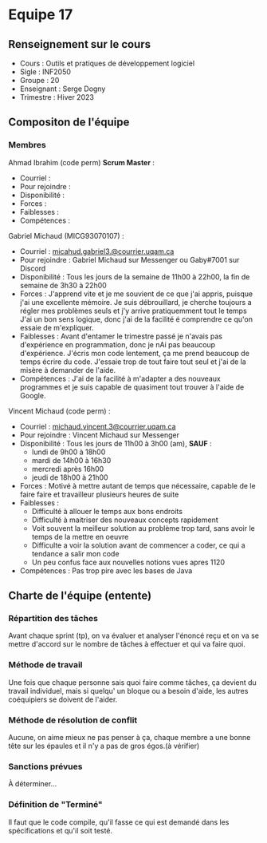 # Equipe 17

## Renseignement sur le cours

- Cours      : Outils et pratiques de développement logiciel
- Sigle      : INF2050
- Groupe     : 20
- Enseignant : Serge Dogny
- Trimestre  : Hiver 2023




## Compositon de l'équipe

### Membres

Ahmad Ibrahim (code perm) **Scrum Master** :
- Courriel 	     :  
- Pour rejoindre : 
- Disponibilité  : 
- Forces 	     : 
- Faiblesses     : 
- Compétences    : 



Gabriel Michaud (MICG93070107) : 
- Courriel 	     : micahud.gabriel3.@courrier.uqam.ca 
- Pour rejoindre : Gabriel Michaud sur Messenger ou Gaby#7001 sur Discord
- Disponibilité  : Tous les jours de la semaine de 11h00 à 22h00, la fin de semaine de 3h30 à 22h00
- Forces 	     : J'apprend vite et je me souvient de ce que j'ai appris, puisque j'ai une excellente mémoire. 
	             Je suis débrouillard, je cherche toujours a régler mes problèmes seuls et j'y arrive pratiquemment tout le temps
	             J'ai un bon sens logique, donc j'ai de la facilité é comprendre ce qu'on essaie de m'expliquer.
- Faiblesses     : Avant d'entamer le trimestre passé je n'avais pas d'expérience en programmation, donc je nAi pas beaucoup d'expérience.
		       J'écris mon code lentement, ça me prend beaucoup de temps écrire du code.
		       J'essaie trop de tout faire tout seul et j'ai de la misère à demander de l'aide.
- Compétences    : J'ai de la facilité à m'adapter a des nouveaux programmes et je suis capable de quasiment tout trouver à l'aide de Google.



Vincent Michaud (code perm) :
- Courriel 	     : michaud.vincent.3@courrier.uqam.ca
- Pour rejoindre : Vincent Michaud sur Messenger
- Disponibilité  : Tous les jours de 11h00 à 3h00 (am), **SAUF** : 
  - lundi de 9h00 à 18h00
  - mardi de 14h00 à 16h30
  - mercredi après 16h00
  - jeudi de 18h00 à 21h00
- Forces 	     : Motivé à mettre autant de temps que nécessaire, capable de le faire
faire et travailleur plusieurs heures de suite
- Faiblesses     : 
  - Difficulté à allouer le temps aux bons endroits
  - Difficulté à maitriser des nouveaux concepts rapidement
  - Voit souvent la meilleur solution au problème trop tard, sans avoir le temps de la mettre en oeuvre
  - Difficulte a voir la solution avant de commencer a coder, ce qui a tendance a salir mon code
  - Un peu confus face aux nouvelles notions vues apres 1120
- Compétences    : Pas trop pire avec les bases de Java




## Charte de l'équipe (entente) 

### Répartition des tâches

Avant chaque sprint (tp), on va évaluer et analyser l'énoncé reçu et on va se mettre d'accord sur le nombre de tâches à effectuer et qui va faire quoi.

### Méthode de travail

Une fois que chaque personne sais quoi faire comme tâches, ça devient du travail individuel, mais si quelqu' un bloque ou a besoin d'aide, les autres coéquipiers se doivent de l'aider.

### Méthode de résolution de conflit

Aucune, on aime mieux ne pas penser à ça, chaque membre a une bonne tête sur les épaules et il n'y a pas de gros égos.(à vérifier)

### Sanctions prévues

À déterminer...

### Définition de "Terminé" 

Il faut que le code compile, qu'il fasse ce qui est demandé dans les spécifications et qu'il soit testé.




